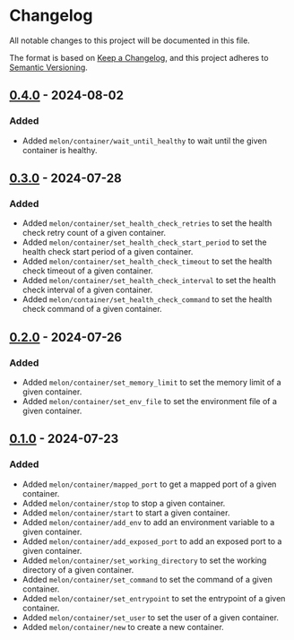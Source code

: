 # Changelog

All notable changes to this project will be documented in this file.

The format is based on [Keep a Changelog](https://keepachangelog.com/en/1.1.0/), and this project adheres to
[Semantic Versioning](https://semver.org/spec/v2.0.0.html).

## [0.4.0] - 2024-08-02

### Added

-   Added `melon/container/wait_until_healthy` to wait until the given container is healthy.

## [0.3.0] - 2024-07-28

### Added

-   Added `melon/container/set_health_check_retries` to set the health check retry count of a given container.
-   Added `melon/container/set_health_check_start_period` to set the health check start period of a given container.
-   Added `melon/container/set_health_check_timeout` to set the health check timeout of a given container.
-   Added `melon/container/set_health_check_interval` to set the health check interval of a given container.
-   Added `melon/container/set_health_check_command` to set the health check command of a given container.

## [0.2.0] - 2024-07-26

### Added

-   Added `melon/container/set_memory_limit` to set the memory limit of a given container.
-   Added `melon/container/set_env_file` to set the environment file of a given container.

## [0.1.0] - 2024-07-23

### Added

-   Added `melon/container/mapped_port` to get a mapped port of a given container.
-   Added `melon/container/stop` to stop a given container.
-   Added `melon/container/start` to start a given container.
-   Added `melon/container/add_env` to add an environment variable to a given container.
-   Added `melon/container/add_exposed_port` to add an exposed port to a given container.
-   Added `melon/container/set_working_directory` to set the working directory of a given container.
-   Added `melon/container/set_command` to set the command of a given container.
-   Added `melon/container/set_entrypoint` to set the entrypoint of a given container.
-   Added `melon/container/set_user` to set the user of a given container.
-   Added `melon/container/new` to create a new container.

[unreleased]: https://github.com/patrik-kuehl/melon/compare/v0.4.0...HEAD
[0.4.0]: https://github.com/patrik-kuehl/melon/compare/v0.3.0...v0.4.0
[0.3.0]: https://github.com/patrik-kuehl/melon/compare/v0.2.0...v0.3.0
[0.2.0]: https://github.com/patrik-kuehl/melon/compare/v0.1.0...v0.2.0
[0.1.0]: https://github.com/patrik-kuehl/melon/releases/tag/v0.1.0
